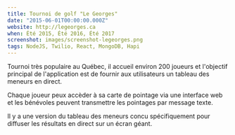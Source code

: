 ```yaml
---
title: Tournoi de golf "Le Georges"
date: "2015-06-01T00:00:00.000Z"
website: http://legeorges.ca
when: Été 2015, Été 2016, Été 2017
screenshot: images/screenshot-legeorges.png
tags: NodeJS, Twilio, React, MongoDB, Hapi
---
```


Tournoi très populaire au Québec, il accueil environ 200 joueurs et l'objectif principal de l'application est de 
fournir aux utilisateurs un tableau des meneurs en direct. 

Chaque joueur peux accèder à sa carte de pointage via une interface web et les bénévoles peuvent transmettre les 
pointages par message texte. 

Il y a une version du tableau des meneurs concu spécifiquement pour diffuser les résultats en direct sur un écran géant.
